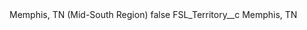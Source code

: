 <?xml version="1.0" encoding="UTF-8"?>
<CustomMetadata xmlns="http://soap.sforce.com/2006/04/metadata" xmlns:xsi="http://www.w3.org/2001/XMLSchema-instance" xmlns:xsd="http://www.w3.org/2001/XMLSchema">
    <label>Memphis, TN (Mid-South Region)</label>
    <protected>false</protected>
    <values>
        <field>FSL_Territory__c</field>
        <value xsi:type="xsd:string">Memphis, TN</value>
    </values>
</CustomMetadata>
